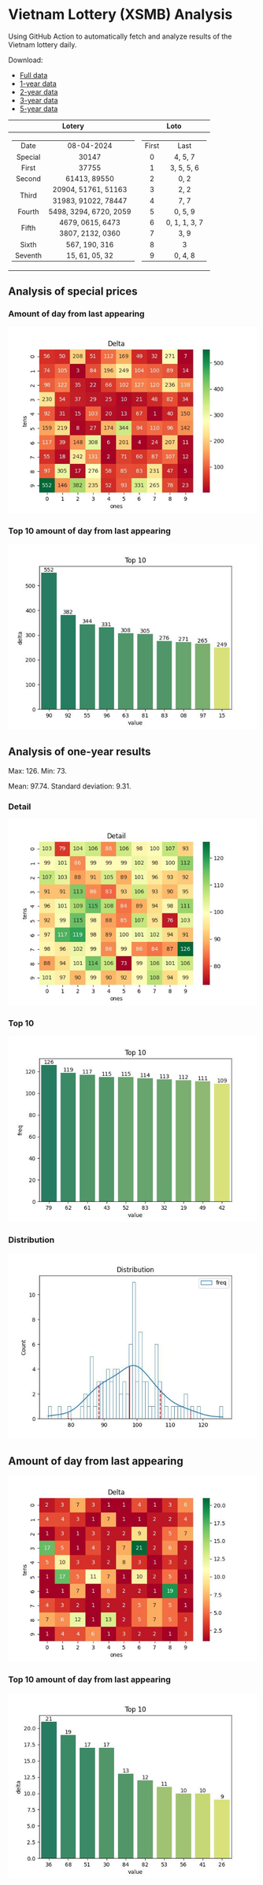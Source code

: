 # Vietnam Lottery (XSMB) Analysis

Using GitHub Action to automatically fetch and analyze results of the Vietnam lottery daily.

Download:

* [Full data](https://raw.githubusercontent.com/khiemdoan/vietnam-lottery-xsmb-analysis/main/results/xsmb.csv)
* [1-year data](https://raw.githubusercontent.com/khiemdoan/vietnam-lottery-xsmb-analysis/main/results/xsmb_1_year.csv)
* [2-year data](https://raw.githubusercontent.com/khiemdoan/vietnam-lottery-xsmb-analysis/main/results/xsmb_2_year.csv)
* [3-year data](https://raw.githubusercontent.com/khiemdoan/vietnam-lottery-xsmb-analysis/main/results/xsmb_3_year.csv)
* [5-year data](https://raw.githubusercontent.com/khiemdoan/vietnam-lottery-xsmb-analysis/main/results/xsmb_5_year.csv)

| Lotery      | Loto |
| :-----------: | :-----------: |
| <table><tr><td>Date</td><td>08-04-2024</td></tr><tr><td>Special</td><td>30147</td></tr><tr><td>First</td><td>37755</td></tr><tr><td>Second</td><td>61413, 89550</td></tr><tr><td rowspan="2">Third</td><td>20904, 51761, 51163</td></tr><tr><td>31983, 91022, 78447</td></tr><tr><td>Fourth</td><td>5498, 3294, 6720, 2059</td></tr><tr><td rowspan="2">Fifth</td><td>4679, 0615, 6473</td></tr><tr><td>3807, 2132, 0360</td></tr><tr><td>Sixth</td><td>567, 190, 316</td></tr><tr><td>Seventh</td><td>15, 61, 05, 32</td></tr></table> | <table><tr><td>First</td><td>Last</td></tr><tr><td>0</td><td>4, 5, 7</td></tr><tr><td>1</td><td>3, 5, 5, 6</td></tr><tr><td>2</td><td>0, 2</td></tr><tr><td>3</td><td>2, 2</td></tr><tr><td>4</td><td>7, 7</td></tr><tr><td>5</td><td>0, 5, 9</td></tr><tr><td>6</td><td>0, 1, 1, 3, 7</td></tr><tr><td>7</td><td>3, 9</td></tr><tr><td>8</td><td>3</td></tr><tr><td>9</td><td>0, 4, 8</td></tr></table> |


<h2>Analysis of special prices</h2>

<h3>Amount of day from last appearing</h3>

![Delta](images/special_delta.jpg)

<h3>Top 10 amount of day from last appearing</h3>

![Delta top 10](images/special_delta_top_10.jpg)

<h2>Analysis of one-year results</h2>

Max: 126. Min: 73.

Mean: 97.74. Standard deviation: 9.31.

<h3>Detail</h3>

![Detail](images/heatmap.jpg)

<h3>Top 10</h3>

![Top 10](images/top-10.jpg)

<h3>Distribution</h3>

![Distribution](images/distribution.jpg)

<h2>Amount of day from last appearing</h2>

![Delta](images/delta.jpg)

<h3>Top 10 amount of day from last appearing</h3>

![Delta top 10](images/delta_top_10.jpg)
